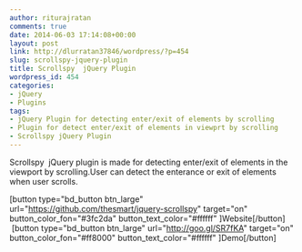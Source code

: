 ```yaml
---
author: riturajratan
comments: true
date: 2014-06-03 17:14:08+00:00
layout: post
link: http://dlurratan37846/wordpress/?p=454
slug: scrollspy-jquery-plugin
title: Scrollspy  jQuery Plugin
wordpress_id: 454
categories:
- jQuery
- Plugins
tags:
- jQuery Plugin for detecting enter/exit of elements by scrolling
- Plugin for detect enter/exit of elements in viewprt by scrolling
- Scrollspy jQuery Plugin
---
```


Scrollspy  jQuery plugin is made for detecting enter/exit of elements in the viewport by scrolling.User can detect the enterance or exit of elements when user scrolls.

[button type="bd_button btn_large" url="https://github.com/thesmart/jquery-scrollspy" target="on" button_color_fon="#3fc2da" button_text_color="#ffffff" ]Website[/button]  [button type="bd_button btn_large" url="http://goo.gl/SR7fKA" target="on" button_color_fon="#ff8000" button_text_color="#ffffff" ]Demo[/button]
